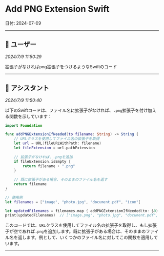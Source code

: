 # Add PNG Extension Swift

日付: 2024-07-09

---

## 👤 ユーザー
*2024/7/9 11:50:29*

拡張子がなければpng拡張子をつけるようなSwiftのコード

---

## 🤖 アシスタント
*2024/7/9 11:50:40*

以下のSwiftコードは、ファイル名に拡張子がなければ、`.png`拡張子を付け加える関数を示しています：

```swift
import Foundation

func addPNGExtensionIfNeeded(to filename: String) -> String {
    // URLクラスを使用してファイル名の拡張子を取得
    let url = URL(fileURLWithPath: filename)
    let fileExtension = url.pathExtension
    
    // 拡張子がなければ、.pngを追加
    if fileExtension.isEmpty {
        return filename + ".png"
    }
    
    // 既に拡張子がある場合、そのままのファイル名を返す
    return filename
}

// 使用例
let filenames = ["image", "photo.jpg", "document.pdf", "icon"]

let updatedFilenames = filenames.map { addPNGExtensionIfNeeded(to: $0) }
print(updatedFilenames)  // ["image.png", "photo.jpg", "document.pdf", "icon.png"]
```

このコードでは、`URL`クラスを使用してファイル名の拡張子を取得し、もし拡張子が空であれば`.png`を追加します。既に拡張子がある場合は、そのままのファイル名を返します。例として、いくつかのファイル名に対してこの関数を適用しています。

---
